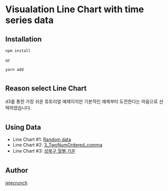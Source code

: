 # Visualation Line Chart with time series data

## Installation

`npm install`

or

`yarn add`

#

## Reason select Line Chart
d3를 통한 가장 쉬운 튜토리얼 예제이지만 기본적인 예제부터 도전한다는 마음으로 선택하였습니다.

#

## Using Data
- Line Chart #1: [Random data](https://github.com/jejecrunch/2022-tutorial/blob/main/linechart/jejecrunch/src/data/line.ts)
- Line Chart #2: [3_TwoNumOrdered_comma](https://raw.githubusercontent.com/holtzy/data_to_viz/master/Example_dataset/3_TwoNumOrdered_comma.csv)
- Line Chart #3: [성북구 월별 기온](https://github.com/jejecrunch/2022-tutorial/blob/main/linechart/jejecrunch/src/data/line.csv)

#

## Author

[jejecrunch](https://github.com/jejecrunch)

